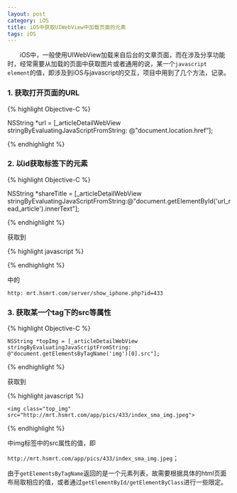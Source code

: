 ```yaml
---
layout: post
category: iOS
title: iOS中获取UIWebView中加载页面的元素
tags: iOS
---
```


&emsp;&emsp;iOS中，一般使用UIWebView加载来自后台的文章页面，而在涉及分享功能时，经常需要从加载的页面中获取图片或者通用的说，某一个`javascript element`的值，即涉及到iOS与javascript的交互，项目中用到了几个方法，记录。

<!--more-->

### 1. 获取打开页面的URL

{% highlight Objective-C %}

NSString *url = [_articleDetailWebView stringByEvaluatingJavaScriptFromString: 
@"document.location.href”];

{% endhighlight %}

### 2. 以id获取标签下的元素

{% highlight Objective-C %}

NSString *shareTitle = [_articleDetailWebView stringByEvaluatingJavaScriptFromString:@"document.getElementById('url_read_article').innerText"];

{% endhighlight %}

获取到

{% highlight javascript %}

<div class="url_read_article" id="url_read_article" style="display:none">
http: mrt.hsmrt.com/server/show_iphone.php?id=433
</div>

{% endhighlight %}

中的 

`http: mrt.hsmrt.com/server/show_iphone.php?id=433`

### 3. 获取某一个tag下的src等属性

{% highlight Objective-C %}

    NSString *topImg = [_articleDetailWebView stringByEvaluatingJavaScriptFromString: @"document.getElementsByTagName('img')[0].src"];

{% endhighlight %}

获取到

{% highlight javascript %}

`<img class="top_img" src="http://mrt.hsmrt.com/app/pics/433/index_sma_img.jpeg">`

{% endhighlight %}

中img标签中的src属性的值，即

`http://mrt.hsmrt.com/app/pics/433/index_sma_img.jpeg`；

由于`getElementsByTagName`返回的是一个元素列表，故需要根据具体的html页面布局取相应的值，或者通过`getElementById/getElementByClass`进行一些限定。
